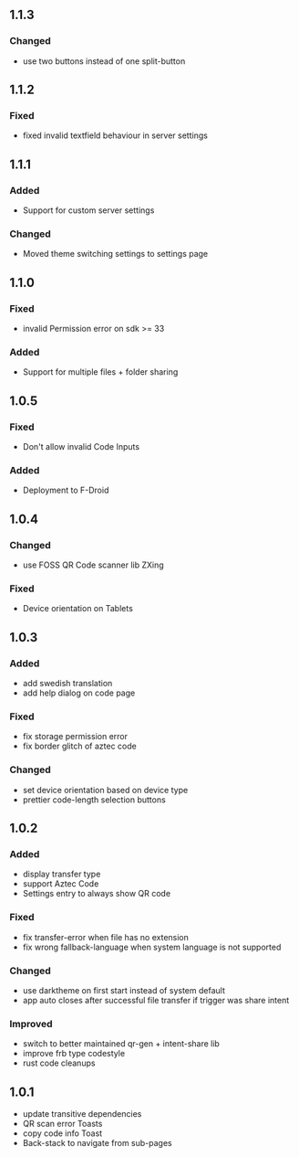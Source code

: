 ## 1.1.3
### Changed
- use two buttons instead of one split-button

## 1.1.2
### Fixed
- fixed invalid textfield behaviour in server settings

## 1.1.1
### Added
- Support for custom server settings

### Changed
- Moved theme switching settings to settings page

## 1.1.0
### Fixed
- invalid Permission error on sdk >= 33

### Added 
- Support for multiple files + folder sharing

## 1.0.5
### Fixed
- Don't allow invalid Code Inputs

### Added
- Deployment to F-Droid

## 1.0.4
### Changed
- use FOSS QR Code scanner lib ZXing

### Fixed
- Device orientation on Tablets

## 1.0.3

### Added
- add swedish translation
- add help dialog on code page
### Fixed
- fix storage permission error
- fix border glitch of aztec code
### Changed
- set device orientation based on device type
- prettier code-length selection buttons

## 1.0.2

### Added 
- display transfer type
- support Aztec Code
- Settings entry to always show QR code
### Fixed
- fix transfer-error when file has no extension
- fix wrong fallback-language when system language is not supported
### Changed
- use darktheme on first start instead of system default
- app auto closes after successful file transfer if trigger was share intent
### Improved
- switch to better maintained qr-gen + intent-share lib
- improve frb type codestyle 
- rust code cleanups

## 1.0.1

- update transitive dependencies
- QR scan error Toasts
- copy code info Toast
- Back-stack to navigate from sub-pages
